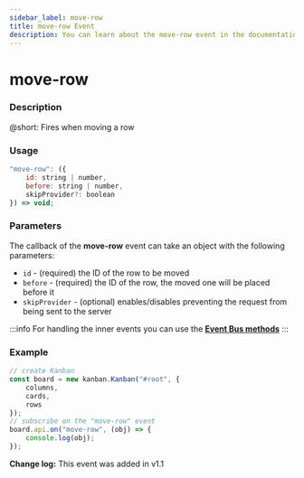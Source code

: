 ```yaml
---
sidebar_label: move-row
title: move-row Event
description: You can learn about the move-row event in the documentation of the DHTMLX JavaScript Kanban library. Browse developer guides and API reference, try out code examples and live demos, and download a free 30-day evaluation version of DHTMLX Kanban.
---
```


# move-row

### Description

@short: Fires when moving a row

### Usage

~~~jsx {}
"move-row": ({
    id: string | number,
    before: string | number,
    skipProvider?: boolean
}) => void;
~~~

### Parameters

The callback of the **move-row** event can take an object with the following parameters:

- `id` - (required) the ID of the row to be moved
- `before` - (required) the ID of the row, the moved one will be placed before it
- `skipProvider` - (optional) enables/disables preventing the request from being sent to the server

:::info
For handling the inner events you can use the [**Event Bus methods**](api/overview/main_overview.md/#event-bus-methods)
:::

### Example

~~~jsx {8-10}
// create Kanban
const board = new kanban.Kanban("#root", {
	columns,
	cards,
    rows
});
// subscribe on the "move-row" event
board.api.on("move-row", (obj) => {
	console.log(obj);
});
~~~

**Change log:** This event was added in v1.1